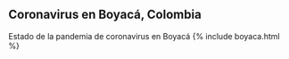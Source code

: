 ## Coronavirus en Boyacá, Colombia

Estado de la pandemia de coronavirus en Boyacá
{% include boyaca.html %}

